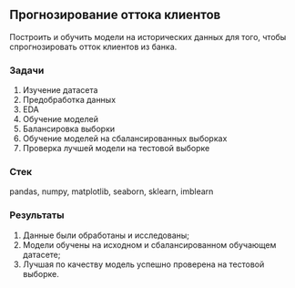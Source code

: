 ## Прогнозирование оттока клиентов
Построить и обучить модели на исторических данных для того, чтобы спрогнозировать отток клиентов из банка.
### Задачи
1. Изучение датасета
2. Предобработка данных
3. EDA
4. Обучение моделей
5. Балансировка выборки
6. Обучение моделей на сбалансированных выборках
7. Проверка лучшей модели на тестовой выборке
### Стек
pandas, numpy, matplotlib, seaborn, sklearn, imblearn
### Результаты
1. Данные были обработаны и исследованы;
2. Модели обучены на исходном и сбалансированном обучающем датасете;
3. Лучшая по качеству модель успешно проверена на тестовой выборке.
